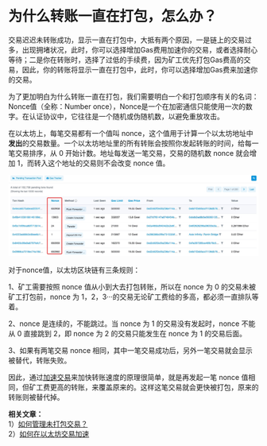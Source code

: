 # 为什么转账一直在打包，怎么办？

交易迟迟未转账成功，显示一直在打包中，大抵有两个原因，一是链上的交易过多，出现拥堵状况，此时，你可以选择增加Gas费用加速你的交易，或者选择耐心等待；二是你在转账时，选择了过低的手续费，因为矿工优先打包Gas费高的交易，因此，你的转账将显示一直在打包中，此时，你可以选择增加Gas费来加速你的交易。

为了更加明白为什么转账一直在打包，我们需要明白一个和打包顺序有关的名词：Nonce值（全称：Number once），Nonce是一个在加密通信只能使用一次的数字。在认证协议中，它往往是一个随机或伪随机数，以避免重放攻击。

在以太坊上，每笔交易都有一个值叫 nonce，这个值用于计算一个以太坊地址中**发出**的交易数量。一个以太坊地址里的所有转账会按照你发起转账的时间，给每一笔交易排序，从 0 开始计数。地址每发送一笔交易，交易的随机数 nonce 就会增加 1，而转入这个地址的交易则不会改变 nonce 值。

![](../.gitbook/assets/nonce-zhi-.jpg)

对于nonce值，以太坊区块链有三条规则：

1、矿工需要按照 nonce 值从小到大去打包转账，所以在 nonce 为 0 的交易未被矿工打包前，nonce 为 1，2，3···的交易无论矿工费给的多高，都必须一直排队等着。

2、nonce 是连续的，不能跳过。当 nonce 为 1 的交易没有发起时，nonce 不能从 0 直接跳到 2，即 nonce 为 2 的交易只能发生在 nonce 为 1 的交易后面。

3、如果有两笔交易 nonce 相同，其中一笔交易成功后，另外一笔交易就会显示被替代，转账失败。

因此，通过[加速交易](https://tphelp.gitbook.io/cn/transfer-tutorial/cancel-and-accelerate-transfer)来加快转账速度的原理很简单，就是再发起一笔 nonce 值相同，但矿工费更高的转账，来覆盖原来的。这样这笔交易就会更快被打包，原来的转账则被替代掉。

**相关文章：**  
1）[如何管理未打包交易？](https://tphelp.gitbook.io/cn/faq/ethwallet/unpackaged)  
2）[如何在以太坊交易加速](https://tphelp.gitbook.io/cn/faq/ethwallet/transaction-accelerator)



